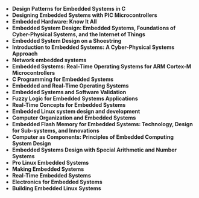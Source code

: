 <ul>

                             

 <li><b><a target="_blank" href="https://github.com/manjunath5496/Embedded-Systems-Books/blob/master/ekn(1).pdf" style="text-decoration:none;">Design Patterns for Embedded Systems in C </a></b></li>

 <li><b><a target="_blank" href="https://github.com/manjunath5496/Embedded-Systems-Books/blob/master/ekn(2).pdf" style="text-decoration:none;">Designing Embedded Systems with PIC Microcontrollers</a></b></li>

<li><b><a target="_blank" href="https://github.com/manjunath5496/Embedded-Systems-Books/blob/master/ekn(3).pdf" style="text-decoration:none;">Embedded Hardware: Know It All </a></b></li>
 <li><b><a target="_blank" href="https://github.com/manjunath5496/Embedded-Systems-Books/blob/master/ekn(4).pdf" style="text-decoration:none;">Embedded System Design: Embedded Systems, Foundations of Cyber-Physical Systems, and the Internet of Things</a></b></li>                              
<li><b><a target="_blank" href="https://github.com/manjunath5496/Embedded-Systems-Books/blob/master/ekn(5).pdf" style="text-decoration:none;">Embedded System Design on a Shoestring</a></b></li>
<li><b><a target="_blank" href="https://github.com/manjunath5496/Embedded-Systems-Books/blob/master/ekn(6).pdf" style="text-decoration:none;">Introduction to Embedded Systems: A Cyber-Physical Systems Approach</a></b></li>
 <li><b><a target="_blank" href="https://github.com/manjunath5496/Embedded-Systems-Books/blob/master/ekn(7).pdf" style="text-decoration:none;">Network embedded systems</a></b></li>

 <li><b><a target="_blank" href="https://github.com/manjunath5496/Embedded-Systems-Books/blob/master/ekn(8).pdf" style="text-decoration:none;">Embedded Systems: Real-Time Operating Systems for ARM Cortex-M Microcontrollers</a></b></li>
   <li><b><a target="_blank" href="https://github.com/manjunath5496/Embedded-Systems-Books/blob/master/ekn(9).pdf" style="text-decoration:none;">C Programming for Embedded Systems</a></b></li>
  
 <li><b><a target="_blank" href="https://github.com/manjunath5496/Embedded-Systems-Books/blob/master/ekn(10).pdf" style="text-decoration:none;">Embedded and Real-Time Operating Systems</a></b></li>

 <li><b><a target="_blank" href="https://github.com/manjunath5496/Embedded-Systems-Books/blob/master/ekn(11).pdf" style="text-decoration:none;">Embedded Systems and Software Validation</a></b></li>
   <li><b><a target="_blank" href="https://github.com/manjunath5496/Embedded-Systems-Books/blob/master/ekn(12).pdf" style="text-decoration:none;">Fuzzy Logic for Embedded Systems Applications</a></b></li>
  
   
 <li><b><a target="_blank" href="https://github.com/manjunath5496/Embedded-Systems-Books/blob/master/ekn(13).pdf" style="text-decoration:none;">Real-Time Concepts for Embedded Systems</a></b></li>
   <li><b><a target="_blank" href="https://github.com/manjunath5496/Embedded-Systems-Books/blob/master/ekn(14).pdf" style="text-decoration:none;">Embedded Linux system design and development</a></b></li>
   
  <li><b><a target="_blank" href="https://github.com/manjunath5496/Embedded-Systems-Books/blob/master/ekn(15).pdf" style="text-decoration:none;">Computer Organization and Embedded Systems</a></b></li>
  
   
 <li><b><a target="_blank" href="https://github.com/manjunath5496/Embedded-Systems-Books/blob/master/ekn(16).pdf" style="text-decoration:none;">Embedded Flash Memory for Embedded Systems: Technology, Design for Sub-systems, and Innovations</a></b></li>
   <li><b><a target="_blank" href="https://github.com/manjunath5496/Embedded-Systems-Books/blob/master/ekn(17).pdf" style="text-decoration:none;">Computer as Components: Principles of Embedded Computing System Design</a></b></li>
   
<li><b><a target="_blank" href="https://github.com/manjunath5496/Embedded-Systems-Books/blob/master/ekn(18).pdf" style="text-decoration:none;">Embedded Systems Design with Special Arithmetic and Number Systems</a></b></li>
   
  <li><b><a target="_blank" href="https://github.com/manjunath5496/Embedded-Systems-Books/blob/master/ekn(19).pdf" style="text-decoration:none;">Pro Linux Embedded Systems</a></b></li>
  
   
 <li><b><a target="_blank" href="https://github.com/manjunath5496/Embedded-Systems-Books/blob/master/ekn(20).pdf" style="text-decoration:none;">Making Embedded Systems</a></b></li>
   <li><b><a target="_blank" href="https://github.com/manjunath5496/Embedded-Systems-Books/blob/master/ekn(21).pdf" style="text-decoration:none;">Real-Time Embedded Systems</a></b></li>
   
  <li><b><a target="_blank" href="https://github.com/manjunath5496/Embedded-Systems-Books/blob/master/ekn(22).pdf" style="text-decoration:none;">Electronics for Embedded Systems</a></b></li>
   <li><b><a target="_blank" href="https://github.com/manjunath5496/Embedded-Systems-Books/blob/master/ekn(23).pdf" style="text-decoration:none;">Building Embedded Linux Systems</a></b></li>
 
 
 
</ul>
